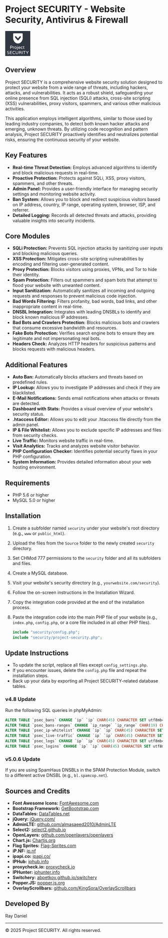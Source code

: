 # Project SECURITY - Website Security, Antivirus & Firewall

![Project SECURITY Logo](documents/Documentation/assets/img/logo.jpg)

## Overview

Project SECURITY is a comprehensive website security solution designed to protect your website from a wide range of threats, including hackers, attacks, and vulnerabilities. It acts as a robust shield, safeguarding your online presence from SQL injection (SQLi) attacks, cross-site scripting (XSS) vulnerabilities, proxy visitors, spammers, and various other malicious activities.

This application employs intelligent algorithms, similar to those used by leading industry companies, to detect both known hacker attacks and emerging, unknown threats. By utilizing code recognition and pattern analysis, Project SECURITY proactively identifies and neutralizes potential risks, ensuring the continuous security of your website.

## Key Features

- **Real-time Threat Detection:** Employs advanced algorithms to identify and block malicious requests in real-time.
- **Proactive Protection:** Protects against SQLi, XSS, proxy visitors, spammers, and other threats.
- **Admin Panel:** Provides a user-friendly interface for managing security settings and monitoring website activity.
- **Ban System:** Allows you to block and redirect suspicious visitors based on IP address, country, IP range, operating system, browser, ISP, and referrer.
- **Detailed Logging:** Records all detected threats and attacks, providing valuable insights into security incidents.

## Core Modules

- **SQLi Protection:** Prevents SQL injection attacks by sanitizing user inputs and blocking malicious queries.
- **XSS Protection:** Mitigates cross-site scripting vulnerabilities by encoding and filtering user-generated content.
- **Proxy Protection:** Blocks visitors using proxies, VPNs, and Tor to hide their identity.
- **Spam Protection:** Filters out spammers and spam bots that attempt to flood your website with unwanted content.
- **Input Sanitization:** Automatically sanitizes all incoming and outgoing requests and responses to prevent malicious code injection.
- **Bad Words Filtering:** Filters profanity, bad words, bad links, and other inappropriate content in real-time.
- **DNSBL Integration:** Integrates with leading DNSBLs to identify and block known malicious IP addresses.
- **Bad Bots and Crawlers Protection:** Blocks malicious bots and crawlers that consume excessive bandwidth and resources.
- **Fake Bots Protection:** Verifies search engine bots to ensure they are legitimate and not impersonating real bots.
- **Headers Check:** Analyzes HTTP headers for suspicious patterns and blocks requests with malicious headers.

## Additional Features

- **Auto Ban:** Automatically blocks attackers and threats based on predefined rules.
- **IP Lookup:** Allows you to investigate IP addresses and check if they are blacklisted.
- **E-Mail Notifications:** Sends email notifications when attacks or threats are detected.
- **Dashboard with Stats:** Provides a visual overview of your website's security status.
- **.htaccess Editor:** Allows you to edit your .htaccess file directly from the admin panel.
- **IP & File Whitelist:** Allows you to exclude specific IP addresses and files from security checks.
- **Live Traffic:** Monitors website traffic in real-time.
- **Visit Analytics:** Tracks and analyzes website visitor behavior.
- **PHP Configuration Checker:** Identifies potential security flaws in your PHP configuration.
- **System Information:** Provides detailed information about your web hosting environment.

## Requirements

- PHP 5.6 or higher
- MySQL 5.0 or higher

## Installation

1.  Create a subfolder named `security` under your website's root directory (e.g., `www` or `public_html`).
2.  Upload the files from the `Source` folder to the newly created `security` directory.
3.  Set CHMod 777 permissions to the `security` folder and all its subfolders and files.
4.  Create a MySQL database.
5.  Visit your website's security directory (e.g., `yourwebsite.com/security`).
6.  Follow the on-screen instructions in the Installation Wizard.
7.  Copy the integration code provided at the end of the installation process.
8.  Paste the integration code into the main PHP file of your website (e.g., `index.php`, `config.php`, or a core file included in all other PHP files).

    ```php
    include "security/config.php";
    include "security/project-security.php";
    ```

## Update Instructions

-   To update the script, replace all files except `config_settings.php`.
-   If you encounter issues, delete the `config.php` file and repeat the installation steps.
-   Back up your data by exporting all Project SECURITY-related database tables.

### v4.8 Update

Run the following SQL queries in phpMyAdmin:

```sql
ALTER TABLE `psec_bans` CHANGE `ip` `ip` CHAR(45) CHARACTER SET utf8mb4 COLLATE utf8mb4_unicode_ci NOT NULL;
ALTER TABLE `psec_bans-ranges` CHANGE `ip_range` `ip_range` CHAR(19) CHARACTER SET utf8mb4 COLLATE utf8mb4_unicode_ci NOT NULL;
ALTER TABLE `psec_ip-whitelist` CHANGE `ip` `ip` CHAR(45) CHARACTER SET utf8mb4 COLLATE utf8mb4_unicode_ci NOT NULL;
ALTER TABLE `psec_live-traffic` CHANGE `ip` `ip` CHAR(45) CHARACTER SET utf8mb4 COLLATE utf8mb4_unicode_ci NOT NULL;
ALTER TABLE `psec_logs` CHANGE `ip` `ip` CHAR(45) CHARACTER SET utf8mb4 COLLATE utf8mb4_unicode_ci NOT NULL;
ALTER TABLE `psec_logins` CHANGE `ip` `ip` CHAR(45) CHARACTER SET utf8mb4 COLLATE utf8mb4_unicode_ci NOT NULL;
```

### v5.0.6 Update

If you are using SpamHaus DNSBLs in the SPAM Protection Module, switch to a different active DNSBL (e.g., `bl.spamcop.net`).

## Sources and Credits

-   **Font Awesome Icons:** [FontAwesome.com](https://fontawesome.com)
-   **Bootstrap Framework:** [GetBootstrap.com](https://getbootstrap.com)
-   **DataTables:** [DataTables.net](https://datatables.net)
-   **jQuery:** [jQuery.com/](https://jquery.com/)
-   **AdminLTE:** [github.com/almasaeed2010/AdminLTE](https://github.com/almasaeed2010/AdminLTE)
-   **Select2:** [select2.github.io](https://select2.github.io)
-   **OpenLayers:** [github.com/openlayers/openlayers](https://github.com/openlayers/openlayers)
-   **Chart.js:** [Chartjs.org](https://www.chartjs.org/)
-   **Flag Sprites:** [Flag-Sprites.com](https://www.flag-sprites.com)
-   **iP.NF:** [ip.nf](https://ip.nf)
-   **ipapi.co:** [ipapi.co/](https://ipapi.co/)
-   **IPHub:** [iphub.info](https://iphub.info)
-   **proxycheck.io:** [proxycheck.io](https://proxycheck.io)
-   **IPHunter:** [iphunter.info](https://www.iphunter.info)
-   **Switchery:** [abpetkov.github.io/switchery](https://abpetkov.github.io/switchery)
-   **Popper.JS:** [popper.js.org](https://popper.js.org)
-   **OverlayScrollbars:** [github.com/KingSora/OverlayScrollbars](https://github.com/KingSora/OverlayScrollbars)

## Developed By

Ray Daniel

---

&copy; 2025 Project SECURITY. All rights reserved.